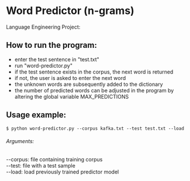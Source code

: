 # Word Predictor (n-grams)
Language Engineering Project: 

## How to run the program:
- enter the test sentence in "test.txt"  
- run "word-predictor.py"
- if the test sentence exists in the corpus, the next word is returned
- if not, the user is asked to enter the next word
- the unknown words are subsequently added to the dictionary
- the number of predicted words can be adjusted in the program by altering the global variable MAX_PREDICTIONS 

## Usage example:
`$ python word-predictor.py --corpus kafka.txt --test test.txt --load`

###### Arguments:
--corpus: file containing training corpus  
--test: file with a test sample  
--load: load previously trained predictor model 